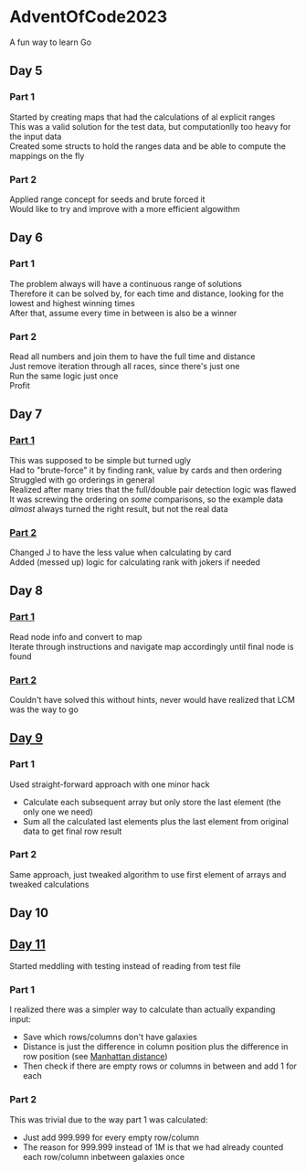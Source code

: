 # AdventOfCode2023
A fun way to learn Go


## Day 5
### Part 1
Started by creating maps that had the calculations of al explicit ranges  
This was a valid solution for the test data, but computationlly too heavy for the input data  
Created some structs to hold the ranges data and be able to compute the mappings on the fly  
### Part 2
Applied range concept for seeds and brute forced it  
Would like to try and improve with a more efficient algowithm  
## Day 6
### Part 1
The problem always will have a continuous range of solutions  
Therefore it can be solved by, for each time and distance, looking for the lowest and highest winning times  
After that, assume every time in between is also be a winner  
### Part 2
Read all numbers and join them to have the full time and distance  
Just remove iteration through all races, since there's just one  
Run the same logic just once  
Profit  
## Day 7
### [Part 1](Day7/Part1/day7_1.go)
This was supposed to be simple but turned ugly  
Had to "brute-force" it by finding rank, value by cards and then ordering  
Struggled with go orderings in general  
Realized after many tries that the full/double pair detection logic was flawed  
It was screwing the ordering on *some* comparisons, so the example data *almost* always turned the right result, but not the real data  
### [Part 2](Day7/Part2/day7_2.go)
Changed J to have the less value when calculating by card  
Added (messed up) logic for calculating rank with jokers if needed  
## Day 8
### [Part 1](Day8/Part1/day8_1.go)
Read node info and convert to map  
Iterate through instructions and navigate map accordingly until final node is found  
### [Part 2](Day8/Part2/day8_2.go)
Couldn't have solved this without hints, never would have realized that LCM was the way to go  
## [Day 9](Day9/day9.go)
### Part 1
Used straight-forward approach with one minor hack
- Calculate each subsequent array but only store the last element (the only one we need)  
- Sum all the calculated last elements plus the last element from original data to get final row result  
### Part 2
Same approach, just tweaked algorithm to use first element of arrays and tweaked calculations  
## Day 10
## [Day 11](Day11/day11.go)
Started meddling with testing instead of reading from test file
### Part 1
I realized there was a simpler way to calculate than actually expanding input:  
- Save which rows/columns don't have galaxies  
- Distance is just the difference in column position plus the difference in row position (see [Manhattan distance](https://en.wikipedia.org/wiki/Taxicab_geometry))  
- Then check if there are empty rows or columns in between and add 1 for each  
### Part 2
This was trivial due to the way part 1 was calculated:  
- Just add 999.999 for every empty row/column  
- The reason for 999.999 instead of 1M is that we had already counted each row/column inbetween galaxies once